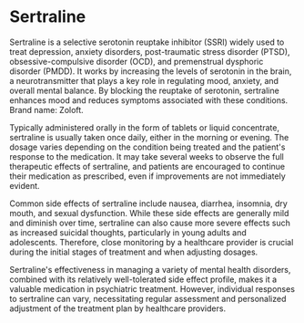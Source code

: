 <!--
source: gpt-40
brands: Zoloft
treats: depression, anxiety
tags: selective-serotonin-reuptake-inhibitors
-->

# Sertraline

Sertraline is a selective serotonin reuptake inhibitor (SSRI) widely used to treat depression, anxiety disorders, post-traumatic stress disorder (PTSD), obsessive-compulsive disorder (OCD), and premenstrual dysphoric disorder (PMDD). It works by increasing the levels of serotonin in the brain, a neurotransmitter that plays a key role in regulating mood, anxiety, and overall mental balance. By blocking the reuptake of serotonin, sertraline enhances mood and reduces symptoms associated with these conditions. Brand name: Zoloft.

Typically administered orally in the form of tablets or liquid concentrate, sertraline is usually taken once daily, either in the morning or evening. The dosage varies depending on the condition being treated and the patient's response to the medication. It may take several weeks to observe the full therapeutic effects of sertraline, and patients are encouraged to continue their medication as prescribed, even if improvements are not immediately evident.

Common side effects of sertraline include nausea, diarrhea, insomnia, dry mouth, and sexual dysfunction. While these side effects are generally mild and diminish over time, sertraline can also cause more severe effects such as increased suicidal thoughts, particularly in young adults and adolescents. Therefore, close monitoring by a healthcare provider is crucial during the initial stages of treatment and when adjusting dosages.

Sertraline's effectiveness in managing a variety of mental health disorders, combined with its relatively well-tolerated side effect profile, makes it a valuable medication in psychiatric treatment. However, individual responses to sertraline can vary, necessitating regular assessment and personalized adjustment of the treatment plan by healthcare providers.
